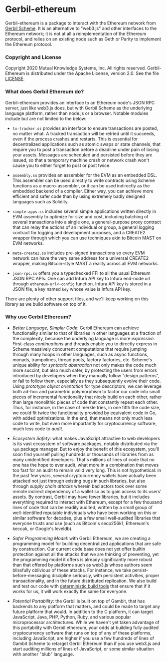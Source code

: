 # Gerbil-ethereum

Gerbil-ethereum is a package to interact with the Ethereum network from [Gerbil Scheme](https://cons.io).
It is an alternative to "web3.js" and other interfaces to the Ethereum network;
it is not at all a reimplementation of the Ethereum protocol,
and relies on an existing node such as Geth or Parity to implement the Ethereum protocol.

### Copyright and License

Copyright 2020 Mutual Knowledge Systems, Inc. All rights reserved.
Gerbil-Ethereum is distributed under the Apache License, version 2.0. See the file [LICENSE](LICENSE).

### What does Gerbil Ethereum do?

Gerbil-ethereum provides an interface to an Ethereum node's JSON RPC server, just like web3.js does,
but with Gerbil Scheme as the underlying language platform, rather than node.js or a browser.
Notable modules include but are not limited to the below:

* `tx-tracker.ss` provides an interface to ensure transactions are posted, no matter what.
  A tracked transaction will be retried until it succeeds, even if the process crashes and restarts.
  This is essential for decentralized applications such as atomic swaps or state channels,
  that require you to post a transaction before a deadline under pain of losing your assets.
  Messages are scheduled and persisted before they are issued, so that
  a temporary machine crash or network crash won't cause you to either forget to post or post twice.

* `assembly.ss` provides an assembler for the EVM as an embedded DSL.
  This assembler can be used directly to write contracts using Scheme functions as a macro-assembler,
  or it can be used indirectly as the embedded backend of a compiler.
  Either way, you can achieve more efficient and safer code
  than by using extremely badly designed languages such as Solidity.

* `simple-apps.ss` includes several simple applications written directly in EVM assembly
  to optimize for size and cost, including batching of several transactions into a single one,
  a general-purpose proxy contract that can relay the actions of an individual or group,
  a general logging contract for logging and development purposes, and
  a CREATE2 wrapper through which you can use techniques akin to Bitcoin MAST on EVM networks.

* `meta-create2.ss` includes pre-signed transactions so every EVM network can have the very same address
  for a universal CREATE2 wrapper, making Bitcoin-style MAST a reality across all EVM networks.

* `json-rpc.ss` offers you a typechecked FFI to all the usual Ethereum JSON RPC APIs. One can add
  Infura API key to Infura end-node url through `ethereum-url<-config` function. Infura API key is
  stored in a JSON file, a key named `key` whose value is Infura API key.

There are plenty of other support files, and we'll keep working on this library
as we build software on top of it.


### Why use Gerbil Ethereum?

* *Better Language, Simpler Code*: Gerbil Ethereum can achieve functionality similar
  to that of libraries in other languages at a fraction of the complexity,
  because the underlying language is more *expressive*.
  First-class *continuations* and threads enable you to directly express in Scheme
  massively concurrent computations that require jumping through many hoops in other languages,
  such as async functions, monads, trampolines, thread pools, factory factories, etc.
  Scheme's unique ability for *syntactic abstraction* not only makes the code much more succint,
  but also much safer, by protecting the users from errors introduced by developers when they manually
  follow "design patterns", or fail to follow them, especially as they subsequently evolve their code.
  Using *prototype object orientation* for type descriptors,
  we can leverage both ad-hoc and parametric polymorphism to factor our code into
  small pieces of incremental functionality that nicely build on each other,
  rather than large monolithic pieces of code that constantly repeat each other.
  Thus, for instance, in the case of merkle tries, in one fifth the code size,
  we could fit twice the functionality provided by equivalent code in Go, with added optimizations.
  In the end, that means not only much less code to write, but
  even more importantly for cryptocurrency software, much less code to *audit*.

* *Ecosystem Safety*: what makes JavaScript attractive to web developers is its vast ecosystem
  of software packages, notably distributed via the `npm` package manager.
  But to enjoy the benefit of this ecosystem, you'll soon find yourself pulling
  hundreds or thousands of libraries from as many unidentified developers.
  That's millions of lines of code that no one has the hope to ever audit,
  what more in a combination that moves too fast for an audit to remain valid very long.
  This is not hypothetical: in the past few years, several cryptocurrency wallets
  have actually been attacked not just through existing bugs in such libraries,
  but also through *supply chain attacks* wherein bad actors took over
  some remote indirect dependency of a wallet so as to gain access to its users' assets.
  By contrast, Gerbil may have fewer libraries, but it includes everything required to interact
  with Ethereum, except for a few thousand lines of code that can be readily audited,
  written by a small group of well-identified reputable individuals
  who have been working on this or similar software for decades,
  plus a few small well-audited libraries that everyone trusts and use
  (such as Bitcoin's secp256k1, Ethereum's keccak, or Google's leveldb).

* *Safer Programming Model*: with Gerbil Ethereum, we are creating a programming model
  for building decentralized applications that are safe by construction.
  Our current code base does not yet offer builtin protection against all the attacks
  that we are thinking of preventing, yet the programming model it offers is already
  significantly more robust than that offered by platforms such as web3.js
  whose authors seem blissfully oblivious of these attacks.
  For instance, we take persist-before-messaging discipline seriously,
  with persistent activities, proper transactionality, and in the future distributed replication.
  We also build and test our code with [deterministic build tools](https://www.nixos.org/nix/)
  that ensure that if it works for us, it will work exactly the same for everyone.

* *Potential Portability*: the Gerbil is built on top of Gambit, that has backends
  to any platform that matters, and could be made to target any future platform that would.
  In addition to the C platform, it can target JavaScript, Java, PHP, Python, Ruby, and
  various popular microprocessor architectures. While we haven't yet taken advantage of
  this portability with Gerbil ethereum, your odds at building fully audited cryptocurrency software
  that runs on top of any of these platforms, including JavaScript, are higher
  if you use a few hundreds of lines of Gambit Scheme to retarget Gerbil Ethereum
  than if you use web3.js and start auditing millions of lines of JavaScript,
  or some similar situation with another "blub" language.


